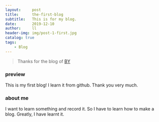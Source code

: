 ```yaml
---
layout:     post
title:      the-first-blog
subtitle:   This is for my blog.
date:       2019-12-10
author:     ll
header-img: img/post-1-first.jpg
catalog: true
tags:
    - Blog
---
```

> Thanks for the blog of [BY](qiubaiying.github.io)
### preview
This is my first blog!
I learn it from github.
Thank you very much.
### about me
I want to learn something and record it. So I have to learn how to make a blog. Greatly, I have learnt it. 
